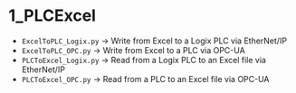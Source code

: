 # 1_PLCExcel

* ```ExcelToPLC_Logix.py``` -> Write from Excel to a Logix PLC via EtherNet/IP
* ```ExcelToPLC_OPC.py``` -> Write from Excel to a PLC via OPC-UA
* ```PLCToExcel_Logix.py``` -> Read from a Logix PLC to an Excel file via EtherNet/IP
* ```PLCToExcel_OPC.py``` -> Read from a PLC to an Excel file via OPC-UA
